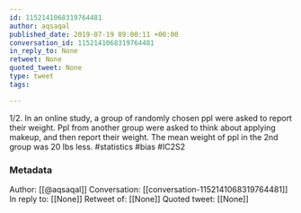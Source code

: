 ```yaml
---
id: 1152141068319764481
author: aqsaqal
published_date: 2019-07-19 09:00:11 +00:00
conversation_id: 1152141068319764481
in_reply_to: None
retweet: None
quoted_tweet: None
type: tweet
tags:

---
```


1/2. In an online study, a group of randomly chosen ppl were asked to report their weight. Ppl from another group were asked to think about applying makeup, and then report their weight. The mean weight of ppl in the 2nd group was 20 lbs less. #statistics #bias #IC2S2

### Metadata

Author: [[@aqsaqal]]
Conversation: [[conversation-1152141068319764481]]
In reply to: [[None]]
Retweet of: [[None]]
Quoted tweet: [[None]]
